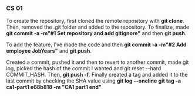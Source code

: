 ### CS 01 

To create the repository, first cloned the remote repository with **git clone**. 
Then, removed the .git folder and added to the repository. 
To finalize, made **git commit -a -m"#1 Set repository and add gitignore"** and then **git push**.

To add the feature, I've made the code and then **git commit -a -m"#2 Add employee JobYears"** and **git push**.

Created a commit, pushed it and then to revert to another commit, made git log, picked the hash of the commit I wanted and git reset --hard COMMIT_HASH. Then, **git push -f**.
Finally created a tag and added it to the last commit by checking the SHA value using **git log --oneline** 
**git tag -a ca1-part1 e68b818 -m "CA1 part1 end"**


